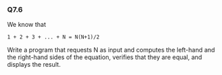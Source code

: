 ### Q7.6

We know that

```
1 + 2 + 3 + ... + N = N(N+1)/2
```

Write a program that requests N as input and computes the left-hand and the right-hand sides of the equation, verifies that they are equal, and displays the result.

